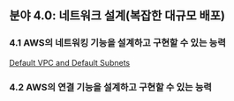 ## 분야 4.0: 네트워크 설계(복잡한 대규모 배포)

### 4.1 AWS의 네트워킹 기능을 설계하고 구현할 수 있는 능력
[Default VPC and Default Subnets](http://docs.aws.amazon.com/ko_kr/AmazonVPC/latest/UserGuide/default-vpc.html)


### 4.2 AWS의 연결 기능을 설계하고 구현할 수 있는 능력

